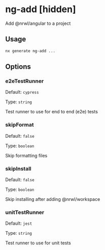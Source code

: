 # ng-add [hidden]

Add @nrwl/angular to a project

## Usage

```bash
nx generate ng-add ...

```

## Options

### e2eTestRunner

Default: `cypress`

Type: `string`

Test runner to use for end to end (e2e) tests

### skipFormat

Default: `false`

Type: `boolean`

Skip formatting files

### skipInstall

Default: `false`

Type: `boolean`

Skip installing after adding @nrwl/workspace

### unitTestRunner

Default: `jest`

Type: `string`

Test runner to use for unit tests
